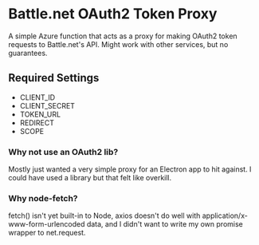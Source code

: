 # Battle.net OAuth2 Token Proxy

A simple Azure function that acts as a proxy for making OAuth2 token requests to Battle.net's API. Might work with other services, but no guarantees.

## Required Settings

* CLIENT_ID
* CLIENT_SECRET
* TOKEN_URL
* REDIRECT
* SCOPE

### Why not use an OAuth2 lib?

Mostly just wanted a very simple proxy for an Electron app to hit against. I could have used a library but that felt like overkill.

### Why node-fetch?

fetch() isn't yet built-in to Node, axios doesn't do well with application/x-www-form-urlencoded data, and I didn't want to write my own promise wrapper to net.request.